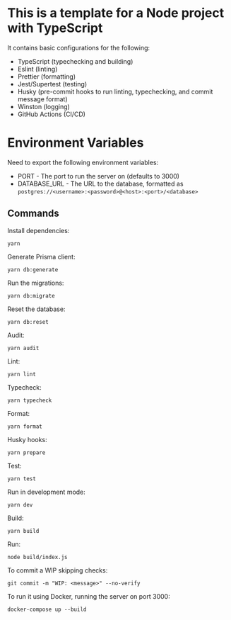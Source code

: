 # This is a template for a Node project with TypeScript

It contains basic configurations for the following:

- TypeScript (typechecking and building)
- Eslint (linting)
- Prettier (formatting)
- Jest/Supertest (testing)
- Husky (pre-commit hooks to run linting, typechecking, and commit message format)
- Winston (logging)
- GitHub Actions (CI/CD)

# Environment Variables

Need to export the following environment variables:

- PORT - The port to run the server on (defaults to 3000)
- DATABASE_URL - The URL to the database, formatted as `postgres://<username>:<password>@<host>:<port>/<database>`

## Commands

Install dependencies:

`yarn`

Generate Prisma client:

`yarn db:generate`

Run the migrations:

`yarn db:migrate`

Reset the database:

`yarn db:reset`

Audit:

`yarn audit`

Lint:

`yarn lint`

Typecheck:

`yarn typecheck`

Format:

`yarn format`

Husky hooks:

`yarn prepare`

Test:

`yarn test`

Run in development mode:

`yarn dev`

Build:

`yarn build`

Run:

`node build/index.js`

To commit a WIP skipping checks:

`git commit -m "WIP: <message>" --no-verify`

To run it using Docker, running the server on port 3000:

`docker-compose up --build`
